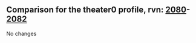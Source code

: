 ## Comparison for the theater0 profile, rvn: [2080](https://github.com/PRO100KatYT/FortniteProfileRevisions/tree/main/profiles/theater0/2080%20theater0.json)-[2082](https://github.com/PRO100KatYT/FortniteProfileRevisions/tree/main/profiles/theater0/2082%20theater0.json)

No changes
